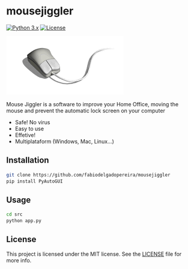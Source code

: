 # mousejiggler
[![Python 3.x](https://img.shields.io/badge/python-v3.7-blue)](https://www.python.org/) [![License](https://img.shields.io/badge/license-GPLv2-red.svg)](https://raw.githubusercontent.com/fabiodelgadopereira/mousejiggler/master/LICENSE)

![Mapa](/assets/mouse.gif)

Mouse Jiggler is a software to improve your Home Office, moving the mouse and prevent the automatic lock screen on your computer
 * Safe! No virus
 * Easy to use
 * Effetive!
 * Multiplataform (Windows, Mac, Linux...)


Installation
----
```bash
git clone https://github.com/fabiodelgadopereira/mousejiggler
pip install PyAutoGUI
```

Usage
----
```bash
cd src
python app.py
```

## License
This project is licensed under the MIT license. See the [LICENSE](https://raw.githubusercontent.com/fabiodelgadopereira/mousejiggler/master/LICENSE) file for more info.  